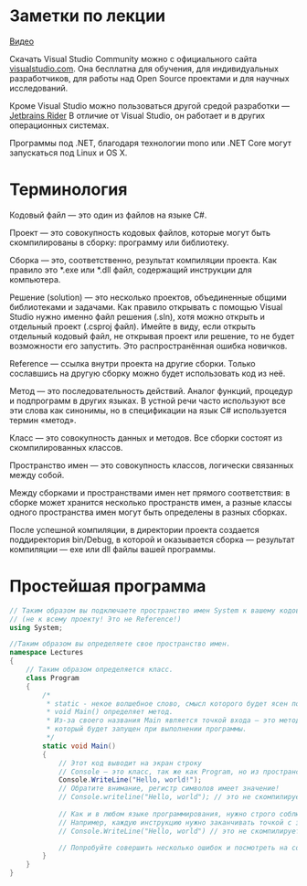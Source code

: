 # Заметки по лекции

[Видео](https://youtu.be/dYEutOH_dXA)

Скачать Visual Studio Community можно с официального сайта [visualstudio.com](https://www.visualstudio.com/). Она бесплатна для обучения, для индивидуальных разработчиков, для работы над Open Source проектами и для научных исследований.

Кроме Visual Studio можно пользоваться другой средой разработки — [Jetbrains Rider](https://www.jetbrains.com/rider/) В отличие от Visual Studio, он работает и в других операционных системах.

Программы под .NET, благодаря технологии mono или .NET Core могут запускаться под Linux и OS X.

# Терминология

Кодовый файл — это один из файлов на языке C#.

Проект — это совокупность кодовых файлов, которые могут быть скомпилированы в сборку: программу или библиотеку.

Сборка — это, соответственно, результат компиляции проекта. Как правило это *.exe или *.dll файл, содержащий инструкции для компьютера.

Решение (solution) — это несколько проектов, объединенные общими библиотеками и задачами. Как правило открывать с помощью Visual Studio нужно именно файл решения (.sln), хотя можно открыть и отдельный проект (.csproj файл). Имейте в виду, если открыть отдельный кодовый файл, не открывая проект или решение, то не будет возможности его запустить. Это распространённая ошибка новичков.

Reference — ссылка внутри проекта на другие сборки. Только сославшись на другую сборку можно будет использовать код из неё.

Метод — это последовательность действий. Аналог функций, процедур и подпрограмм в других языках. В устной речи часто используют все эти слова как синонимы, но в спецификации на язык C# используется термин «метод».

Класс — это совокупность данных и методов. Все сборки состоят из скомпилированных классов.

Пространство имен — это совокупность классов, логически связанных между собой.

Между сборками и пространствами имен нет прямого соответствия: в сборке может хранится несколько пространств имен, а разные классы одного пространства имен могут быть определены в разных сборках.

После успешной компиляции, в директории проекта создается поддиректория bin/Debug, в которой и оказывается сборка — результат компиляции — exe или dll файлы вашей программы.

# Простейшая программа

```csharp
// Таким образом вы подключаете пространство имен System к вашему кодовому файлу 
// (не к всему проекту! Это не Reference!)
using System;

//Таким образом вы определяете свое пространство имен.
namespace Lectures
{
	// Таким образом определяется класс.
	class Program
	{
		/*
		 * static - некое волшебное слово, смысл которого будет ясен позднее.
		 * void Main() определяет метод.
		 * Из-за своего названия Main является точкой входа — это метод, 
		 * который будет запущен при выполнении программы.
		 */
		static void Main()
		{
			// Этот код выводит на экран строку
			// Console — это класс, так же как Program, но из пространства имен System.
			Console.WriteLine("Hello, world!");
            // Обратите внимание, регистр символов имеет значение!
            // Console.writeline("Hello, world"); // это не скомпилируется.
			
			// Как и в любом языке программирования, нужно строго соблюдать синтаксис.
			// Например, каждую инструкцию нужно заканчивать точкой с запятой.
			// Сonsole.WriteLine("Hello, world") // это не скомпилируется.

			// Попробуйте совершить несколько ошибок и посмотреть на сообщения об ошибках
        }
    }
}
```